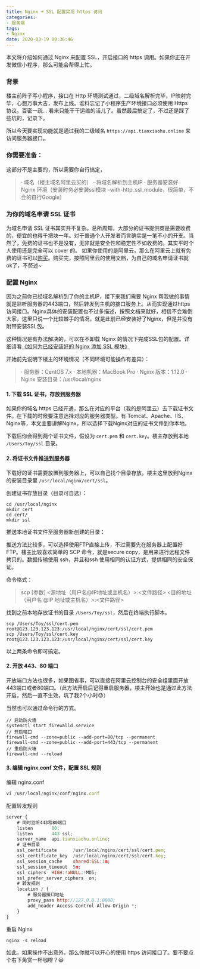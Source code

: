 ```yaml
---
title: Nginx + SSL 配置实现 https 访问
categories:
- 服务端
tags:
- Nginx
date: 2020-03-19 00:36:46
---
```


本文将介绍如何通过 Nginx 来配置 SSL，开启接口的 https 调用。如果你正在开发微信小程序，那么可能会帮得上忙。
<!--more-->
### 背景
楼主前阵子写小程序，接口在 Http 环境测试通过，二级域名解析完毕，IP映射完毕，心想万事大吉，发布上线。谁料忘记了小程序生产环境接口必须使用 Https 协议。百密一疏... 看来只能干干运维的活儿了。虽然最后搞定了，不过还是踩了些坑的，记录下。

所以今天要实现功能就是通过我的二级域名 `https://api.tianxiaohu.online` 来访问服务器接口。

### 你需要准备：
这部分不是主要的，所以需要你自行搞定，
> · 域名（楼主域名阿里云买的）
> · 将域名解析到主机IP
> · 服务器安装好 Nginx 环境（安装时务必安装ssl模块 –with-http_ssl_module，很简单，不会的自行Google）

### 为你的域名申请 SSL 证书
为域名申请 SSL 证书其实并不复杂。总所周知，大部分的证书提供商是需要收费的，便宜的也得千把块一年。对于普通个人开发者而言确实是一笔不小的开支。当然了，免费的证书也不是没有，无非就是安全性和稳定性不如收费的。其实平时个人使用还是完全可以 cover 的。
如果你使用的是阿里云，那么在阿里云上就有免费的证书可以[购买](https://common-buy.aliyun.com/?spm=5176.2020520163.c1583915649459.d1583915649459_0.d94056a7EtHbw3.d94056a7EtHbw3&commodityCode=cas#/buy)。购买完，按照阿里云的使用文档，为自己的域名申请证书就ok了，不赘述~

### 配置 Nginx
因为之前你已经域名解析到了你的主机IP，接下来我们需要 Nginx 帮我做的事情就是监听服务器的443端口，然后转发到主机的接口服务上。从而实现通过https访问接口。Nginx具体的安装配置也不过多描述，按照文档来就好，相信不会难倒大家，这里只说一个比较棘手的情况，就是此前已经安装好了Nginx，但是并没有附带安装SSL包。

这种情况是有办法解决的，可以在不卸载 Nginx 的情况下完成SSL包的配置。详细请看[《如何为已经安装好的 Nginx 添加 SSL 模块》](/2020/03/21/server-end/nginx/nginx-add-ssl-module)

开始前先说明下楼主的环境情况（不同环境可能操作有差异）：
> · 服务器：CentOS 7.x
> · 本地机器：MacBook Pro
> · Nginx 版本：1.12.0
> · Nginx 安装目录：/usr/local/nginx

#### 1. 下载 SSL 证书，存放到服务器
如果你的域名 https 已经开通，那么在对应的平台（我的是阿里云）去下载证书文件。在下载的时候要注意选择对应的服务器类型。有 Tomcat、Apache、IIS、Nginx等，本文主要讲解Nginx，所以选择下载Nginx对应的证书文件到你本地。

下载后你会得到两个证书文件，假设为 `cert.pem` 和 `cert.key`。楼主存放到本地 `/Users/Toy/ssl` 目录。

#### 2. 将证书文件推送到服务器
下载好的证书需要放置到服务器上，可以自己找个目录存放。楼主这里放到Nginx的安装目录里 `/usr/local/nginx/cert/ssl`。

创建证书存放目录（目录可自选）：
```javascriptt
cd /usr/local/nginx
mkdir cert
cd cert/
mkdir ssl
```

推送本地证书文件至服务器新创建的目录：

推送方法比较多，可以选择使用FTP直接上传，不过需要先在服务器上配置好FTP。楼主比较喜欢简单的 SCP 命令，就是secure copy，是用来进行远程文件拷贝的。数据传输使用 ssh，并且和ssh 使用相同的认证方式，提供相同的安全保证。 

命令格式：
>scp \[参数\] <源地址（用户名@IP地址或主机名）>:<文件路径> <目的地址（用户名 @IP 地址或主机名）>:<文件路径> 

找到之前本地存放证书的目录 `/Users/Toy/ssl`，然后在终端执行脚本。

```javascriptt
scp /Users/Toy/ssl/cert.pem root@123.123.123.123:/usr/local/nginx/cert/ssl/cert.pem
scp /Users/Toy/ssl/cert.key root@123.123.123.123:/usr/local/nginx/cert/ssl/cert.key
```

以上两条命令即可搞定。

#### 2. 开放 443、80 端口
开放端口方法也很多，如果图省事，可以直接在阿里云控制台的安全组里面开放443端口或者80端口。（此方法开启后记得重启服务器，楼主开始也是通过此方法开启，然后一直不生效，坑了我2个小时😓）

当然也可以通过命令行的方式。
```javascriptt
// 启动防火墙
systemctl start firewalld.service
// 开启端口
firewall-cmd --zone=public --add-port=80/tcp --permanent
firewall-cmd --zone=public --add-port=443/tcp --permanent
// 重启防火墙
firewall-cmd --reload
```

#### 3. 编辑 nginx.conf 文件，配置 SSL 规则
编辑 nginx.conf
```javascript
vi /usr/local/nginx/conf/nginx.conf
```

配置转发规则
```javascript
server {
    # 同时监听443和80端口
    listen       80;
    listen       443 ssl;
    server_name  api.tianxiaohu.online;
    # 证书目录
    ssl_certificate      /usr/local/nginx/cert/ssl/cert.pem;
    ssl_certificate_key  /usr/local/nginx/cert/ssl/cert.key;
    ssl_session_cache    shared:SSL:1m;
    ssl_session_timeout  5m;
    ssl_ciphers  HIGH:!aNULL:!MD5;
    ssl_prefer_server_ciphers  on;
    # 转发规则
    location / {
        # 服务器接口地址
        proxy_pass http://127.0.0.1:8080; 
        add_header Access-Control-Allow-Origin *;
    }
}
```
重启 Nginx
```javascript
nginx -s reload
```

如此，如果操作不出意外，那么你就可以开心的使用 https 访问接口了。要不要点个右下角赏一杯咖啡？😃


